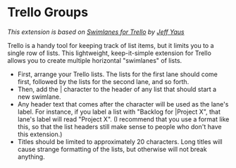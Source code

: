 # Trello Groups

*This extension is based on [Swimlanes for Trello](https://github.com/jyaus/swimlanes-for-trello) by [Jeff Yaus](http://www.yaus.com/jeff/)*

Trello is a handy tool for keeping track of list items, but it limits you to a single row of lists. This lightweight, keep-it-simple extension for Trello allows you to create multiple horizontal "swimlanes" of lists.

* First, arrange your Trello lists. The lists for the first lane should come first, followed by the lists for the second lane, and so forth.
* Then, add the | character  to the header of any list that should start a new swimlane. 
* Any header text that comes after the character will be used as the lane's label. For instance, if you label a list with "Backlog for |Project X", that lane's label will read "Project X". (I recommend that you use a format like this, so that the list headers still make sense to people who don't have this extension.)
* Titles should be limited to approximately 20 characters. Long titles will cause strange formatting of the lists, but otherwise will not break anything. 